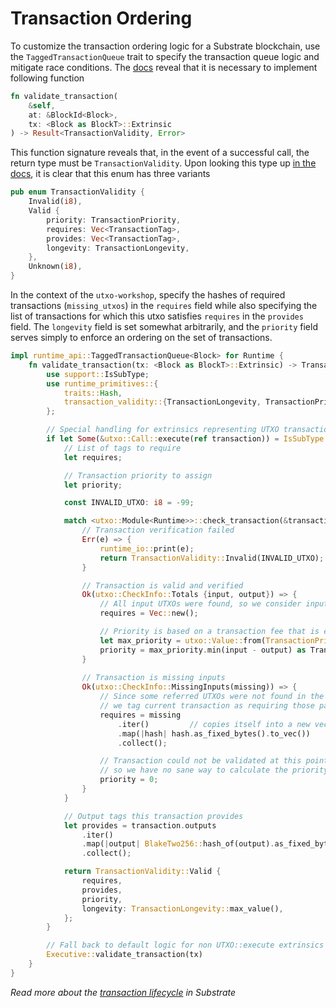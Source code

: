 # Transaction Ordering

To customize the transaction ordering logic for a Substrate blockchain, use the `TaggedTransactionQueue` trait to specify the transaction queue logic and mitigate race conditions. The [docs](https://crates.parity.io/substrate_client/runtime_api/trait.TaggedTransactionQueue.html?search=) reveal that it is necessary to implement following function

```rust
fn validate_transaction(
    &self,
    at: &BlockId<Block>,
    tx: <Block as BlockT>::Extrinsic
) -> Result<TransactionValidity, Error>
```

This function signature reveals that, in the event of a successful call, the return type must be `TransactionValidity`. Upon looking this type up [in the docs](https://crates.parity.io/sr_primitives/transaction_validity/enum.TransactionValidity.html), it is clear that this enum has three variants

```rust
pub enum TransactionValidity {
    Invalid(i8),
    Valid {
        priority: TransactionPriority,
        requires: Vec<TransactionTag>,
        provides: Vec<TransactionTag>,
        longevity: TransactionLongevity,
    },
    Unknown(i8),
}
```

In the context of the `utxo-workshop`, specify the hashes of required transactions (`missing_utxos`) in the `requires` field while also specifying the list of transactions for which this utxo satisfies `requires` in the `provides` field. The `longevity` field is set somewhat arbitrarily, and the `priority` field serves simply to enforce an ordering on the set of transactions.  

```rust
impl runtime_api::TaggedTransactionQueue<Block> for Runtime {
    fn validate_transaction(tx: <Block as BlockT>::Extrinsic) -> TransactionValidity {
        use support::IsSubType;
        use runtime_primitives::{
            traits::Hash,
            transaction_validity::{TransactionLongevity, TransactionPriority, TransactionValidity},
        };

        // Special handling for extrinsics representing UTXO transactions
        if let Some(&utxo::Call::execute(ref transaction)) = IsSubType::<utxo::Module<Runtime>>::is_aux_sub_type(&tx.function) {
            // List of tags to require
            let requires;

            // Transaction priority to assign
            let priority;

            const INVALID_UTXO: i8 = -99;

            match <utxo::Module<Runtime>>::check_transaction(&transaction) {
                // Transaction verification failed
                Err(e) => {
                    runtime_io::print(e);
                    return TransactionValidity::Invalid(INVALID_UTXO);
                }

                // Transaction is valid and verified
                Ok(utxo::CheckInfo::Totals {input, output}) => {
                    // All input UTXOs were found, so we consider input conditions to be met
                    requires = Vec::new();

                    // Priority is based on a transaction fee that is equal to the leftover value
                    let max_priority = utxo::Value::from(TransactionPriority::max_value());
                    priority = max_priority.min(input - output) as TransactionPriority;
                }
                
                // Transaction is missing inputs
                Ok(utxo::CheckInfo::MissingInputs(missing)) => {
                    // Since some referred UTXOs were not found in the storage yet,
                    // we tag current transaction as requiring those particular UTXOs
                    requires = missing
                        .iter()         // copies itself into a new vec
                        .map(|hash| hash.as_fixed_bytes().to_vec())
                        .collect();

                    // Transaction could not be validated at this point,
                    // so we have no sane way to calculate the priority    
                    priority = 0;
                }
            }

            // Output tags this transaction provides
            let provides = transaction.outputs
                .iter()
                .map(|output| BlakeTwo256::hash_of(output).as_fixed_bytes().to_vec())
                .collect();

            return TransactionValidity::Valid {
                requires,
                provides,
                priority,
                longevity: TransactionLongevity::max_value(),
            };
        }

        // Fall back to default logic for non UTXO::execute extrinsics
        Executive::validate_transaction(tx)
    }
}
```

*Read more about the [transaction lifecycle](https://docs.substrate.dev/docs/transaction-lifecycle-in-substrate) in Substrate*